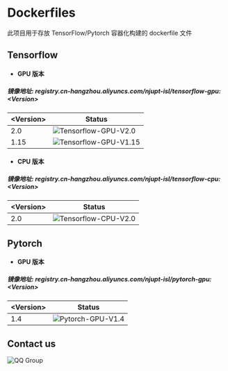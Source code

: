 # Dockerfiles

此项目用于存放 TensorFlow/Pytorch 容器化构建的 dockerfile 文件



## Tensorflow

- #### GPU 版本

##### 镜像地址: registry.cn-hangzhou.aliyuncs.com/njupt-isl/tensorflow-gpu:\<Version\>

| \<Version\> | Status                                                       |
| ----------- | ------------------------------------------------------------ |
| 2.0         | ![Tensorflow-GPU-V2.0](https://github.com/NJUPT-ISL/Dockerfiles/workflows/Tensorflow-GPU-V2.0/badge.svg) |
| 1.15        | ![Tensorflow-GPU-V1.15](https://github.com/NJUPT-ISL/Dockerfiles/workflows/Tensorflow-GPU-V1.15/badge.svg) |

- #### CPU 版本

##### 镜像地址: registry.cn-hangzhou.aliyuncs.com/njupt-isl/tensorflow-cpu:\<Version\>

| <Version\> | Status                                                       |
| ---------- | ------------------------------------------------------------ |
| 2.0        | ![Tensorflow-CPU-V2.0](https://github.com/NJUPT-ISL/Dockerfiles/workflows/Tensorflow-CPU-V2.0/badge.svg) |



## Pytorch

- #### GPU 版本

##### 镜像地址: registry.cn-hangzhou.aliyuncs.com/njupt-isl/pytorch-gpu:\<Version\>

| <Version\> | Status                                                       |
| ---------- | ------------------------------------------------------------ |
| 1.4        | ![Pytorch-GPU-V1.4](https://github.com/NJUPT-ISL/Dockerfiles/workflows/Pytorch-GPU-V1.4/badge.svg) |


## Contact us
![QQ Group](https://github.com/NJUPT-ISL/Breakfast/blob/master/img/qrcode_1581334380545.jpg)